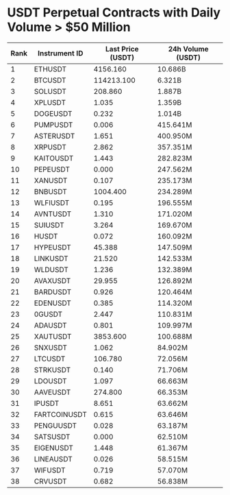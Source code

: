 # USDT Perpetual Contracts with Daily Volume > $50 Million

| Rank | Instrument ID | Last Price (USDT) | 24h Volume (USDT) |
|------|---------------|-------------------|-------------------|
| 1 | ETHUSDT | 4156.160 | 10.686B |
| 2 | BTCUSDT | 114213.100 | 6.321B |
| 3 | SOLUSDT | 208.860 | 1.887B |
| 4 | XPLUSDT | 1.035 | 1.359B |
| 5 | DOGEUSDT | 0.232 | 1.014B |
| 6 | PUMPUSDT | 0.006 | 415.641M |
| 7 | ASTERUSDT | 1.651 | 400.950M |
| 8 | XRPUSDT | 2.862 | 357.351M |
| 9 | KAITOUSDT | 1.443 | 282.823M |
| 10 | PEPEUSDT | 0.000 | 247.562M |
| 11 | XANUSDT | 0.107 | 235.173M |
| 12 | BNBUSDT | 1004.400 | 234.289M |
| 13 | WLFIUSDT | 0.195 | 196.555M |
| 14 | AVNTUSDT | 1.310 | 171.020M |
| 15 | SUIUSDT | 3.264 | 169.670M |
| 16 | HUSDT | 0.072 | 160.092M |
| 17 | HYPEUSDT | 45.388 | 147.509M |
| 18 | LINKUSDT | 21.520 | 142.533M |
| 19 | WLDUSDT | 1.236 | 132.389M |
| 20 | AVAXUSDT | 29.955 | 126.892M |
| 21 | BARDUSDT | 0.926 | 120.464M |
| 22 | EDENUSDT | 0.385 | 114.320M |
| 23 | 0GUSDT | 2.447 | 110.831M |
| 24 | ADAUSDT | 0.801 | 109.997M |
| 25 | XAUTUSDT | 3853.600 | 100.688M |
| 26 | SNXUSDT | 1.062 | 84.902M |
| 27 | LTCUSDT | 106.780 | 72.056M |
| 28 | STRKUSDT | 0.140 | 71.706M |
| 29 | LDOUSDT | 1.097 | 66.663M |
| 30 | AAVEUSDT | 274.800 | 66.353M |
| 31 | IPUSDT | 8.651 | 63.662M |
| 32 | FARTCOINUSDT | 0.615 | 63.646M |
| 33 | PENGUUSDT | 0.028 | 63.187M |
| 34 | SATSUSDT | 0.000 | 62.510M |
| 35 | EIGENUSDT | 1.448 | 61.367M |
| 36 | LINEAUSDT | 0.026 | 58.515M |
| 37 | WIFUSDT | 0.719 | 57.070M |
| 38 | CRVUSDT | 0.682 | 56.838M |
